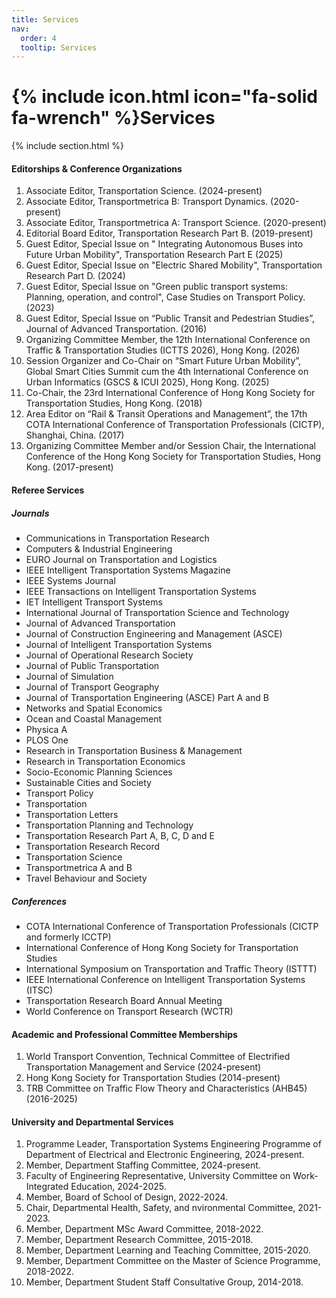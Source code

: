 ```yaml
---
title: Services
nav:
  order: 4
  tooltip: Services
---
```


# {% include icon.html icon="fa-solid fa-wrench" %}Services

{% include section.html %}

#### Editorships & Conference Organizations
1.	Associate Editor, Transportation Science. (2024-present)
2.	Associate Editor, Transportmetrica B: Transport Dynamics. (2020-present)
3.	Associate Editor, Transportmetrica A: Transport Science. (2020-present)
4.	Editorial Board Editor, Transportation Research Part B. (2019-present)
5.	Guest Editor, Special Issue on " Integrating Autonomous Buses into Future Urban Mobility", Transportation Research Part E (2025)
6.	Guest Editor, Special Issue on "Electric Shared Mobility", Transportation Research Part D. (2024)
7.	Guest Editor, Special Issue on "Green public transport systems: Planning, operation, and control", Case Studies on Transport Policy. (2023)
8.	Guest Editor, Special Issue on “Public Transit and Pedestrian Studies”, Journal of Advanced Transportation. (2016)
9.	Organizing Committee Member, the 12th International Conference on Traffic & Transportation Studies (ICTTS 2026), Hong Kong. (2026)
10.	Session Organizer and Co-Chair on “Smart Future Urban Mobility”, Global Smart Cities Summit cum the 4th International Conference on Urban Informatics (GSCS & ICUI 2025), Hong Kong. (2025)
11.	Co-Chair, the 23rd International Conference of Hong Kong Society for Transportation Studies, Hong Kong. (2018)
12.	Area Editor on “Rail & Transit Operations and Management”, the 17th COTA International Conference of Transportation Professionals (CICTP), Shanghai, China. (2017)
13.	Organizing Committee Member and/or Session Chair, the International Conference of the Hong Kong Society for Transportation Studies, Hong Kong. (2017-present)

#### Referee Services
##### Journals
- Communications in Transportation Research
- Computers & Industrial Engineering
- EURO Journal on Transportation and Logistics
- IEEE Intelligent Transportation Systems Magazine
- IEEE Systems Journal
- IEEE Transactions on Intelligent Transportation Systems
- IET Intelligent Transport Systems
- International Journal of Transportation Science and Technology
- Journal of Advanced Transportation
- Journal of Construction Engineering and Management (ASCE)
- Journal of Intelligent Transportation Systems
- Journal of Operational Research Society
- Journal of Public Transportation
- Journal of Simulation
- Journal of Transport Geography
- Journal of Transportation Engineering (ASCE) Part A and B
- Networks and Spatial Economics
- Ocean and Coastal Management
- Physica A
- PLOS One
- Research in Transportation Business & Management
- Research in Transportation Economics
- Socio-Economic Planning Sciences
- Sustainable Cities and Society
- Transport Policy
- Transportation
- Transportation Letters
- Transportation Planning and Technology
- Transportation Research Part A, B, C, D and E
- Transportation Research Record
- Transportation Science
- Transportmetrica A and B
- Travel Behaviour and Society

##### Conferences
- COTA International Conference of Transportation Professionals (CICTP and formerly ICCTP)
- International Conference of Hong Kong Society for Transportation Studies
- International Symposium on Transportation and Traffic Theory (ISTTT)
- IEEE International Conference on Intelligent Transportation Systems (ITSC)
- Transportation Research Board Annual Meeting
- World Conference on Transport Research (WCTR)

#### Academic and Professional Committee Memberships 
1.	World Transport Convention, Technical Committee of Electrified Transportation Management and Service (2024-present)
2.	Hong Kong Society for Transportation Studies (2014-present)
3.	TRB Committee on Traffic Flow Theory and Characteristics (AHB45) (2016-2025)

#### University and Departmental Services
1.	Programme Leader, Transportation Systems Engineering Programme of Department of Electrical and Electronic Engineering, 2024-present.
2.	Member, Department Staffing Committee, 2024-present.
3.	Faculty of Engineering Representative, University Committee on Work-Integrated Education, 2024-2025.
4.	Member, Board of School of Design, 2022-2024.
5.	Chair, Departmental Health, Safety, and nvironmental Committee, 2021-2023.
6.	Member, Department MSc Award Committee, 2018-2022.
7.	Member, Department Research Committee, 2015-2018.
8.	Member, Department Learning and Teaching Committee, 2015-2020.
9.	Member, Department Committee on the Master of Science Programme, 2018-2022.
10.	Member, Department Student Staff Consultative Group, 2014-2018.

